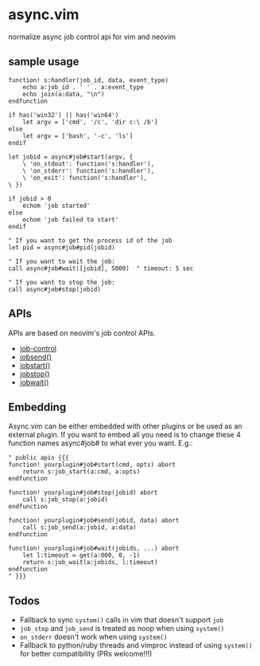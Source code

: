 # async.vim
normalize async job control api for vim and neovim

## sample usage

```vim
function! s:handler(job_id, data, event_type)
    echo a:job_id . ' ' . a:event_type
    echo join(a:data, "\n")
endfunction

if has('win32') || has('win64')
    let argv = ['cmd', '/c', 'dir c:\ /b']
else
    let argv = ['bash', '-c', 'ls']
endif

let jobid = async#job#start(argv, {
    \ 'on_stdout': function('s:handler'),
    \ 'on_stderr': function('s:handler'),
    \ 'on_exit': function('s:handler'),
\ })

if jobid > 0
    echom 'job started'
else
    echom 'job failed to start'
endif

" If you want to get the process id of the job
let pid = async#job#pid(jobid)

" If you want to wait the job:
call async#job#wait([jobid], 5000)  " timeout: 5 sec

" If you want to stop the job:
call async#job#stop(jobid)
```

## APIs

APIs are based on neovim's job control APIs.

* [job-control](https://neovim.io/doc/user/job_control.html#job-control)
* [jobsend()](https://neovim.io/doc/user/eval.html#jobsend%28%29)
* [jobstart()](https://neovim.io/doc/user/eval.html#jobstart%28%29)
* [jobstop()](https://neovim.io/doc/user/eval.html#jobstop%28%29)
* [jobwait()](https://neovim.io/doc/user/eval.html#jobwait%28%29)

## Embedding

Async.vim can be either embedded with other plugins or be used as an external plugin.
If you want to embed all you need is to change these 4 function names async#job# to what ever you want. E.g.:

```vim
" public apis {{{
function! yourplugin#job#start(cmd, opts) abort
    return s:job_start(a:cmd, a:opts)
endfunction

function! yourplugin#job#stop(jobid) abort
    call s:job_stop(a:jobid)
endfunction

function! yourplugin#job#send(jobid, data) abort
    call s:job_send(a:jobid, a:data)
endfunction

function! yourplugin#job#wait(jobids, ...) abort
    let l:timeout = get(a:000, 0, -1)
    return s:job_wait(a:jobids, l:timeout)
endfunction
" }}}
```

## Todos
* Fallback to sync `system()` calls in vim that doesn't support `job`
* `job_stop` and `job_send` is treated as noop when using `system()`
* `on_stderr` doesn't work when using `system()`
* Fallback to python/ruby threads and vimproc instead of using `system()` for better compatibility (PRs welcome!!!)

